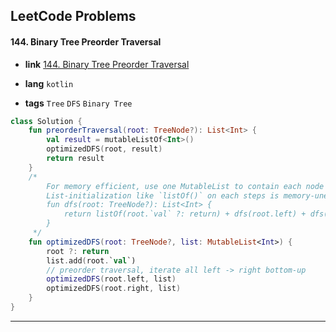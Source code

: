 ## LeetCode Problems



#### 144. Binary Tree Preorder Traversal

- **link**  [144. Binary Tree Preorder Traversal](https://leetcode.com/problems/binary-tree-preorder-traversal/description/)

- **lang**  `kotlin` 
- **tags**  `Tree` `DFS` `Binary Tree`

```kotlin
class Solution {
    fun preorderTraversal(root: TreeNode?): List<Int> {
        val result = mutableListOf<Int>()
        optimizedDFS(root, result)
        return result
    }
    /*
        For memory efficient, use one MutableList to contain each node's `val`.
        List-initialization like `listOf()` on each steps is memory-unefficient like below straight-forward solution.
        fun dfs(root: TreeNode?): List<Int> {
            return listOf(root.`val` ?: return) + dfs(root.left) + dfs(root.right)
        }
     */
    fun optimizedDFS(root: TreeNode?, list: MutableList<Int>) {
        root ?: return
        list.add(root.`val`)
        // preorder traversal, iterate all left -> right bottom-up 
        optimizedDFS(root.left, list)
        optimizedDFS(root.right, list)
    }
}
```

---

